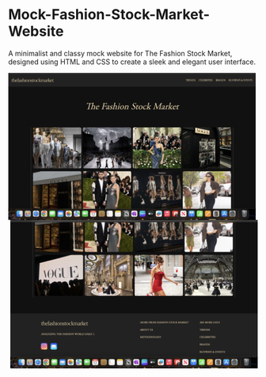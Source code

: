 # Mock-Fashion-Stock-Market-Website
A minimalist and classy mock website for The Fashion Stock Market, designed using HTML and CSS to create a sleek and elegant user interface.

<img src="screenshot1.jpeg" align="left" width="500">


<img src="screenshot2.jpeg" align="right" width="500">
